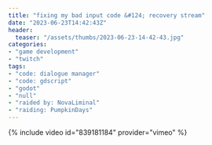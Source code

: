 ```yaml
---
title: "fixing my bad input code &#124; recovery stream"
date: "2023-06-23T14:42:43Z"
header:
  teaser: "/assets/thumbs/2023-06-23-14-42-43.jpg"
categories:
- "game development"
- "twitch"
tags:
- "code: dialogue manager"
- "code: gdscript"
- "godot"
- "null"
- "raided by: NovaLiminal"
- "raiding: PumpkinDays"
---
```

{% include video id="839181184" provider="vimeo" %}
